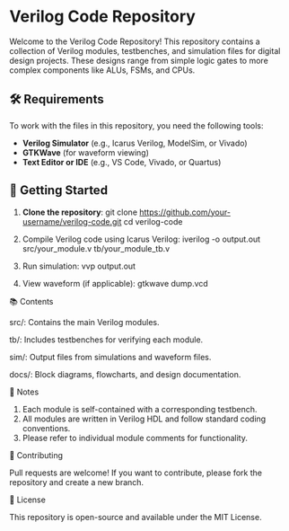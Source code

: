 # Verilog Code Repository

Welcome to the Verilog Code Repository! This repository contains a collection of Verilog modules, testbenches, and simulation files for digital design projects. These designs range from simple logic gates to more complex components like ALUs, FSMs, and CPUs.


## 🛠️ Requirements

To work with the files in this repository, you need the following tools:

- **Verilog Simulator** (e.g., Icarus Verilog, ModelSim, or Vivado)
- **GTKWave** (for waveform viewing)
- **Text Editor or IDE** (e.g., VS Code, Vivado, or Quartus)

## 🚀 Getting Started

1. **Clone the repository**:
   git clone https://github.com/your-username/verilog-code.git
   cd verilog-code
   
3. Compile Verilog code using Icarus Verilog:
   iverilog -o output.out src/your_module.v tb/your_module_tb.v

4. Run simulation:
   vvp output.out

6. View waveform (if applicable):
   gtkwave dump.vcd

   

📚 Contents

src/: Contains the main Verilog modules.

tb/: Includes testbenches for verifying each module.

sim/: Output files from simulations and waveform files.

docs/: Block diagrams, flowcharts, and design documentation.

📌 Notes

1. Each module is self-contained with a corresponding testbench.
2. All modules are written in Verilog HDL and follow standard coding conventions.
3. Please refer to individual module comments for functionality.

🤝 Contributing

Pull requests are welcome! If you want to contribute, please fork the repository and create a new branch.

📄 License

This repository is open-source and available under the MIT License.
